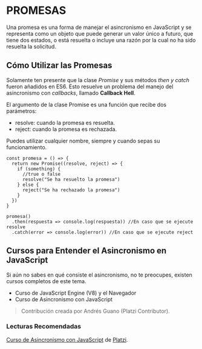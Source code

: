 # PROMESAS

Una promesa es una forma de manejar el asincronismo en JavaScript y se representa como un objeto que puede generar un valor único a futuro, que tiene dos estados, o está resuelta o incluye una razón por la cual no ha sido resuelta la solicitud.

## Cómo Utilizar las Promesas

Solamente ten presente que la clase _Promise_ y sus métodos _then y catch_ fueron añadidos en ES6. Esto resuelve un problema del manejo del asincronismo con _callbacks_, llamado **Callback Hell**.

El argumento de la clase Promise es una función que recibe dos parámetros:

- resolve: cuando la promesa es resuelta.
- reject: cuando la promesa es rechazada.

Puedes utilizar cualquier nombre, siempre y cuando sepas su funcionamiento.

```
const promesa = () => {
  return new Promise((resolve, reject) => {
    if (something) {
      //true o false
      resolve("Se ha resuelto la promesa")
    } else {
      reject("Se ha rechazado la promesa")
    }
  })
}

promesa()
  .then(respuesta => console.log(respuesta)) //En caso que se ejecute resolve
  .catch(error => console.log(error)) //En caso que se ejecute reject
```

## Cursos para Entender el Asincronismo en JavaScript

Si aún no sabes en qué consiste el asincronismo, no te preocupes, existen cursos completos de este tema.

- Curso de JavaScript Engine (V8) y el Navegador
- Curso de Asincronismo con JavaScript

> Contribución creada por Andrés Guano (Platzi Contributor).

### Lecturas Recomendadas

[Curso de Asincronismo con JavaScript](https://platzi.com/cursos/asincronismo-js/ "Curso de Asincronismo con JavaScript") de [Platzi](https://platzi.com/ "Platzi").
